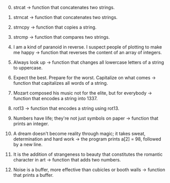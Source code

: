 0. strcat -> function that concatenates two strings.

1. strncat -> function that concatenates two strings.

2. strncpy -> function that copies a string.

3. strcmp -> function that compares two strings.

4. I am a kind of paranoid in reverse. I suspect people of plotting to make me happy -> function that reverses the content of an array of integers.

5. Always look up -> function that changes all lowercase letters of a string to uppercase.

6. Expect the best. Prepare for the worst. Capitalize on what comes ->  function that capitalizes all words of a string.

7. Mozart composed his music not for the elite, but for everybody -> function that encodes a string into 1337.

8. rot13 -> function that encodes a string using rot13.

9. Numbers have life; they're not just symbols on paper ->  function that prints an integer.

10. A dream doesn't become reality through magic; it takes sweat, determination and hard work -> the program prints a[2] = 98, followed by a new line.

11. It is the addition of strangeness to beauty that constitutes the romantic character in art -> function that adds two numbers.

12. Noise is a buffer, more effective than cubicles or booth walls
 -> function that prints a buffer.


